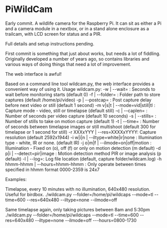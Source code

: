 # PiWildCam

Early commit. A wildlife camera for the Raspberry Pi. It can sit as either a Pi and a camera module in a nextbox, or in a stand alone enclosure as a trailcam, with LCD screen for status and a PIR.

Full details and setup instructions pending.

First commit is something that just about works, but needs a lot of fiddling. Originally developed a number of years ago, so contains libraries and various ways of doing things that need a lot of improvement.

The web interface is awful!

Based on a command line tool wildcam.py, the web interface provides a convenient way of using it.
Usage wildcam.py:
 -w <sec>  | --wait=<sec> : Seconds to wait before monitoring starts (default 0)
 -f <path> | --folder=<path> : Folder path to store captures (default /home/pi/video)
 -p <sec>  | --postcap=<sec> : Post capture delay before next video or still (default 1 second)
 -m v|s|t  | --mode=vid|still|tl : Capture mode - video, still or timelapse (default still)
 -c <sec>  | --caplen=<sec> : Number of seconds per video capture (default 10 seconds)
 -s <num>  | --stills=<num> : Number of stills to take on motion capture (default 1)
 -t <sec>  | --time=<sec> : Number of seconds between timelapse images or still multishoot
 	   (default 300 for timelapse or 1 second for still)
 -r XXXxYYY | --res=XXXXxYYYY: Capture resolution (default 2592x1944)
 -i w|i|n  | --iltype=white|ir|none : Illumination type - white, IR or none. (default IR)
 -j o|m|f  | --ilmode=on|off|motion :
    Illumination - Fixed on (o), off (f)  or only on motion detection (m default)
 -d p|i    | --detect=pir|image  : Motion detection method PIR or image analysis (p default)
 -l <file> | --log=<file>: Log file location (default, capture folder/wildcam.log)
 -h hhmm-hhmm | --hours=hhmm-hhmm : Only operate between times specified in hhmm format
    0000-2359 is 24x7

Examples:

Timelapse, every 10 minutes with no illumination, 640x480 resolution. Useful for birdbox.
./wildcam.py --folder=/home/pi/wildcaps --mode=tl --time=600 --res=640x480 --iltype=none --ilmode=off

Same timelapse again, only taking pictures between 8am and 5:30pm
./wildcam.py --folder=/home/pi/wildcaps --mode=tl --time=600 --res=640x480 --iltype=none --ilmode=off ---hours=0800-1730
